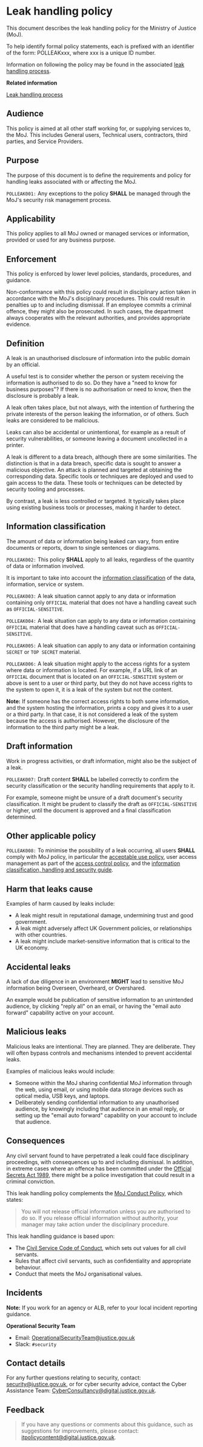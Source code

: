 # Leak handling policy

This document describes the leak handling policy for the Ministry of Justice \(MoJ\).

To help identify formal policy statements, each is prefixed with an identifier of the form: POLLEAKxxx, where xxx is a unique ID number.

Information on following the policy may be found in the associated [leak handling process](leak-handling-process.md).

**Related information**  


[Leak handling process](leak-handling-process.md)

## Audience

This policy is aimed at all other staff working for, or supplying services to, the MoJ. This includes General users, Technical users, contractors, third parties, and Service Providers.

## Purpose

The purpose of this document is to define the requirements and policy for handling leaks associated with or affecting the MoJ.

`POLLEAK001:` Any exceptions to the policy **SHALL** be managed through the MoJ's security risk management process.

## Applicability

This policy applies to all MoJ owned or managed services or information, provided or used for any business purpose.

## Enforcement

This policy is enforced by lower level policies, standards, procedures, and guidance.

Non-conformance with this policy could result in disciplinary action taken in accordance with the MoJ's disciplinary procedures. This could result in penalties up to and including dismissal. If an employee commits a criminal offence, they might also be prosecuted. In such cases, the department always cooperates with the relevant authorities, and provides appropriate evidence.

## Definition

A leak is an unauthorised disclosure of information into the public domain by an official.

A useful test is to consider whether the person or system receiving the information is authorised to do so. Do they have a "need to know for business purposes"? If there is no authorisation or need to know, then the disclosure is probably a leak.

A leak often takes place, but not always, with the intention of furthering the private interests of the person leaking the information, or of others. Such leaks are considered to be malicious.

Leaks can also be accidental or unintentional, for example as a result of security vulnerabilities, or someone leaving a document uncollected in a printer.

A leak is different to a data breach, although there are some similarities. The distinction is that in a data breach, specific data is sought to answer a malicious objective. An attack is planned and targeted at obtaining the corresponding data. Specific tools or techniques are deployed and used to gain access to the data. These tools or techniques can be detected by security tooling and processes.

By contrast, a leak is less controlled or targeted. It typically takes place using existing business tools or processes, making it harder to detect.

## Information classification

The amount of data or information being leaked can vary, from entire documents or reports, down to single sentences or diagrams.

`POLLEAK002:` This policy **SHALL** apply to all leaks, regardless of the quantity of data or information involved.

It is important to take into account the [information classification](information-classification-handling-and-security-guide.md) of the data, information, service or system.

`POLLEAK003:` A leak situation cannot apply to any data or information containing only `OFFICIAL` material that does not have a handling caveat such as `OFFICIAL-SENSITIVE`.

`POLLEAK004:` A leak situation can apply to any data or information containing `OFFICIAL` material that does have a handling caveat such as `OFFICIAL-SENSITIVE`.

`POLLEAK005:` A leak situation can apply to any data or information containing `SECRET` or `TOP SECRET` material.

`POLLEAK006:` A leak situation might apply to the access rights for a system where data or information is located. For example, if a URL link of an `OFFICIAL` document that is located on an `OFFICIAL-SENSITIVE` system or above is sent to a user or third party, but they do not have access rights to the system to open it, it is a leak of the system but not the content.

**Note:** If someone has the correct access rights to both some information, and the system hosting the information, prints a copy and gives it to a user or a third party. In that case, it is not considered a leak of the system because the access is authorised. However, the disclosure of the information to the third party might be a leak.

## Draft information

Work in progress activities, or draft information, might also be the subject of a leak.

`POLLEAK007:` Draft content **SHALL** be labelled correctly to confirm the security classification or the security handling requirements that apply to it.

For example, someone might be unsure of a draft document's security classification. It might be prudent to classify the draft as `OFFICIAL-SENSITIVE` or higher, until the document is approved and a final classification determined.

## Other applicable policy

`POLLEAK008:` To minimise the possibility of a leak occurring, all users **SHALL** comply with MoJ policy, in particular the [acceptable use policy](acceptable-use-policy.md), user access management as part of the [access control policy](access-control-policy.md), and the [information classification, handling and security guide](information-classification-handling-and-security-guide.md).

## Harm that leaks cause

Examples of harm caused by leaks include:

-   A leak might result in reputational damage, undermining trust and good government.
-   A leak might adversely affect UK Government policies, or relationships with other countries.
-   A leak might include market-sensitive information that is critical to the UK economy.

## Accidental leaks

A lack of due diligence in an environment **MIGHT** lead to sensitive MoJ information being Overseen, Overheard, or Overshared.

An example would be publication of sensitive information to an unintended audience, by clicking "reply all" on an email, or having the "email auto forward" capability active on your account.

## Malicious leaks

Malicious leaks are intentional. They are planned. They are deliberate. They will often bypass controls and mechanisms intended to prevent accidental leaks.

Examples of malicious leaks would include:

-   Someone within the MoJ sharing confidential MoJ information through the web, using email, or using mobile data storage devices such as optical media, USB keys, and laptops.
-   Deliberately sending confidential information to any unauthorised audience, by knowingly including that audience in an email reply, or setting up the "email auto forward" capability on your account to include that audience.

## Consequences

Any civil servant found to have perpetrated a leak could face disciplinary proceedings, with consequences up to and including dismissal. In addition, in extreme cases where an offence has been committed under the [Official Secrets Act 1989](https://www.legislation.gov.uk/ukpga/1989/6/contents), there might be a police investigation that could result in a criminal conviction.

This leak handling policy complements the [MoJ Conduct Policy](https://intranet.justice.gov.uk/documents/2015/04/conduct-policy.pdf), which states:

> You will not release official information unless you are authorised to do so. If you release official information without authority, your manager may take action under the disciplinary procedure.

This leak handling guidance is based upon:

-   The [Civil Service Code of Conduct](https://www.gov.uk/government/publications/civil-service-code/the-civil-service-code), which sets out values for all civil servants.
-   Rules that affect civil servants, such as confidentiality and appropriate behaviour.
-   Conduct that meets the MoJ organisational values.

## Incidents

**Note:** If you work for an agency or ALB, refer to your local incident reporting guidance.

**Operational Security Team**

-   Email: [OperationalSecurityTeam@justice.gov.uk](mailto:OperationalSecurityTeam@justice.gov.uk)
-   Slack: `#security`

## Contact details

For any further questions relating to security, contact: [security@justice.gov.uk](mailto:security@justice.gov.uk), or for cyber security advice, contact the Cyber Assistance Team: [CyberConsultancy@digital.justice.gov.uk](mailto:CyberConsultancy@digital.justice.gov.uk).

## Feedback

> If you have any questions or comments about this guidance, such as suggestions for improvements, please contact: [itpolicycontent@digital.justice.gov.uk](mailto:itpolicycontent@digital.justice.gov.uk).

